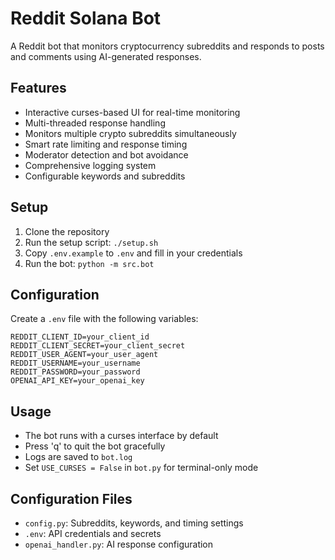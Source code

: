 # Reddit Solana Bot

A Reddit bot that monitors cryptocurrency subreddits and responds to posts and comments using AI-generated responses.

## Features

- Interactive curses-based UI for real-time monitoring
- Multi-threaded response handling
- Monitors multiple crypto subreddits simultaneously
- Smart rate limiting and response timing
- Moderator detection and bot avoidance
- Comprehensive logging system
- Configurable keywords and subreddits

## Setup

1. Clone the repository
2. Run the setup script: `./setup.sh`
3. Copy `.env.example` to `.env` and fill in your credentials
4. Run the bot: `python -m src.bot`

## Configuration

Create a `.env` file with the following variables:
```env
REDDIT_CLIENT_ID=your_client_id
REDDIT_CLIENT_SECRET=your_client_secret
REDDIT_USER_AGENT=your_user_agent
REDDIT_USERNAME=your_username
REDDIT_PASSWORD=your_password
OPENAI_API_KEY=your_openai_key
```

## Usage

- The bot runs with a curses interface by default
- Press 'q' to quit the bot gracefully
- Logs are saved to `bot.log`
- Set `USE_CURSES = False` in `bot.py` for terminal-only mode

## Configuration Files

- `config.py`: Subreddits, keywords, and timing settings
- `.env`: API credentials and secrets
- `openai_handler.py`: AI response configuration
